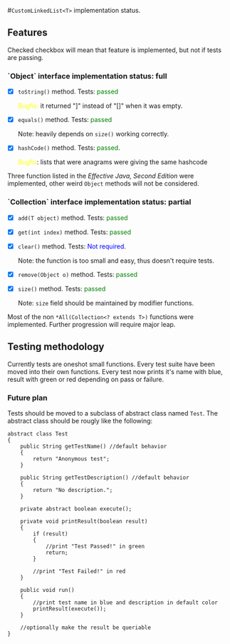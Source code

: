 #`CustomLinkedList<T>` implementation status.

<h2>Features</h2>

Checked checkbox will mean that feature is implemented, but not if tests are passing. 
 
<h3>`Object` interface implementation status: full</h3>
 
 - [x] `toString()` method. Tests: <font color="green">passed</font>
 
   <font color="yellow">Bugfix:</font> it returned "]" instead of "[]" when it was empty.
 
 - [x] `equals()` method. Tests: <font color="green">passed</font>
 
   Note: heavily depends on `size()` working correctly.
 
 - [x] `hashCode()` method. Tests: <font color="green">passed</font>. 

   <font color="yellow">Bugfix</font>: lists that were anagrams were giving the same hashcode
   
Three function listed in the *Effective Java, Second Edition* were implemented, other weird `Object` methods will not be considered.
 
<h3>`Collection<T>` interface implementation status: partial</h3>

 - [x] `add(T object)` method. Tests: <font color="green">passed</font>
 - [x] `get(int index)` method. Tests: <font color="green">passed</font> 
 - [x] `clear()` method. Tests: <font color="blue">Not required</font>.
 
   Note: the function is too small and easy, thus doesn't require tests.
 - [x] `remove(Object o)` method. Tests: <font color="green">passed</font>
 - [x] `size()` method. Tests: <font color="green">passed</font>
 
    Note: `size` field should be maintained by modifier functions.
    
Most of the non `*All(Collection<? extends T>)` functions were implemented. Further progression will require major leap.
 
<h2>Testing methodology</h2>

Currently tests are oneshot small functions. Every test suite have been moved into their own functions. Every test now prints it's name with blue, result with green or red depending on pass or failure.

<h3>Future plan</h3>

Tests should be moved to a subclass of abstract class named `Test`. The abstract class should be rougly like the following:
 
    abstract class Test
    {
        public String getTestName() //default behavior
        {
            return "Anonymous test";
        }
        
        public String getTestDescription() //default behavior
        {
            return "No description.";
        }
        
        private abstract boolean execute();
        
        private void printResult(boolean result)
        {
            if (result)
            {
                //print "Test Passed!" in green
                return;
            }
            
            //print "Test Failed!" in red
        }
        
        public void run()
        {
            //print test name in blue and description in default color
            printResult(execute());
        }
        
        //optionally make the result be queriable
    }